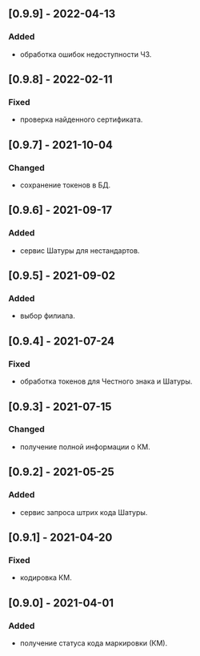 ## [0.9.9] - 2022-04-13
### Added
- обработка ошибок недоступности ЧЗ.

## [0.9.8] - 2022-02-11
### Fixed
- проверка найденного сертификата.

## [0.9.7] - 2021-10-04
### Changed
- сохранение токенов в БД.

## [0.9.6] - 2021-09-17
### Added
- сервис Шатуры для нестандартов.

## [0.9.5] - 2021-09-02
### Added
- выбор филиала.

## [0.9.4] - 2021-07-24
### Fixed
- обработка токенов для Честного знака и Шатуры.

## [0.9.3] - 2021-07-15
### Changed
- получение полной информации о КМ.

## [0.9.2] - 2021-05-25
### Added
- сервис запроса штрих кода Шатуры.

## [0.9.1] - 2021-04-20
### Fixed
- кодировка КМ.

## [0.9.0] - 2021-04-01
### Added
- получение статуса кода маркировки (КМ).